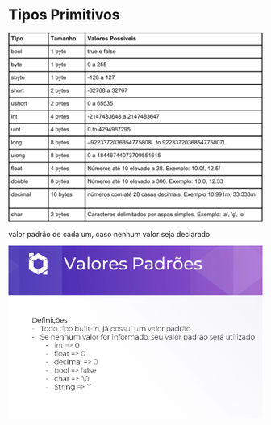 # Tipos Primitivos

![Untitled](Tipos%20Primitivos%20498185869537404681abb67e204ea10a/Untitled.png)

valor padrão de cada um, caso nenhum valor seja declarado

![Untitled](Tipos%20Primitivos%20498185869537404681abb67e204ea10a/Untitled%201.png)